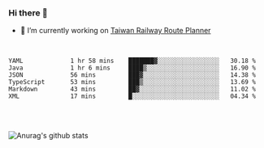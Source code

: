 ### Hi there 👋

- 🔭 I’m currently working on [Taiwan Railway Route Planner](https://github.com/Taiwan-Railway-Route-Planner)

<br/>

<!--START_SECTION:waka-->

```text
YAML             1 hr 58 mins    ███████▓░░░░░░░░░░░░░░░░░   30.18 %
Java             1 hr 6 mins     ████▒░░░░░░░░░░░░░░░░░░░░   16.90 %
JSON             56 mins         ███▓░░░░░░░░░░░░░░░░░░░░░   14.38 %
TypeScript       53 mins         ███▒░░░░░░░░░░░░░░░░░░░░░   13.69 %
Markdown         43 mins         ██▓░░░░░░░░░░░░░░░░░░░░░░   11.02 %
XML              17 mins         █░░░░░░░░░░░░░░░░░░░░░░░░   04.34 %
```

<!--END_SECTION:waka-->

<br/>
<br/>

![Anurag's github stats](https://github-readme-stats.vercel.app/api?username=DepickereSven&show_icons=true&theme=tokyonight)



<!--
**DepickereSven/DepickereSven** is a ✨ _special_ ✨ repository because its `README.md` (this file) appears on your GitHub profile.

Here are some ideas to get you started:

- 🔭 I’m currently working on ...
- 🌱 I’m currently learning ...
- 👯 I’m looking to collaborate on ...
- 🤔 I’m looking for help with ...
- 💬 Ask me about ...
- 📫 How to reach me: ...
- 😄 Pronouns: ...
- ⚡ Fun fact: ...
-->
